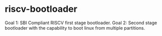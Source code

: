 # riscv-bootloader
Goal 1: SBI Compliant RISCV first stage bootloader.
Goal 2: Second stage bootloader with the capability to boot linux from multiple partitions. 